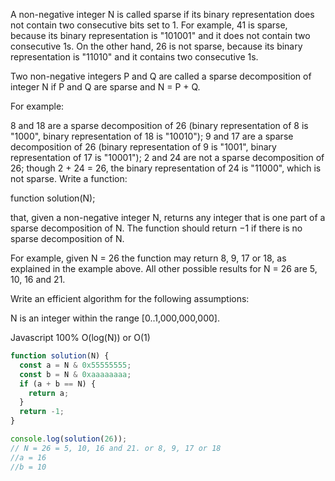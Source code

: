 A non-negative integer N is called sparse if its binary representation does not contain two consecutive bits set to 1. For example, 41 is sparse, because its binary representation is "101001" and it does not contain two consecutive 1s. On the other hand, 26 is not sparse, because its binary representation is "11010" and it contains two consecutive 1s.

Two non-negative integers P and Q are called a sparse decomposition of integer N if P and Q are sparse and N = P + Q.

For example:

8 and 18 are a sparse decomposition of 26 (binary representation of 8 is "1000", binary representation of 18 is "10010");
9 and 17 are a sparse decomposition of 26 (binary representation of 9 is "1001", binary representation of 17 is "10001");
2 and 24 are not a sparse decomposition of 26; though 2 + 24 = 26, the binary representation of 24 is "11000", which is not sparse.
Write a function:

function solution(N);

that, given a non-negative integer N, returns any integer that is one part of a sparse decomposition of N. The function should return −1 if there is no sparse decomposition of N.

For example, given N = 26 the function may return 8, 9, 17 or 18, as explained in the example above. All other possible results for N = 26 are 5, 10, 16 and 21.

Write an efficient algorithm for the following assumptions:

N is an integer within the range [0..1,000,000,000].



Javascript 100% O(log(N)) or O(1)
```javascript
function solution(N) {
  const a = N & 0x55555555;
  const b = N & 0xaaaaaaaa;
  if (a + b == N) {
    return a;
  }
  return -1;
}

console.log(solution(26));
// N = 26 = 5, 10, 16 and 21. or 8, 9, 17 or 18
//a = 16
//b = 10

```